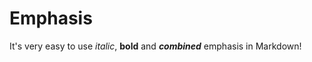 # Emphasis

It's very easy to use _italic_, **bold** and _**combined**_ emphasis in Markdown!
        